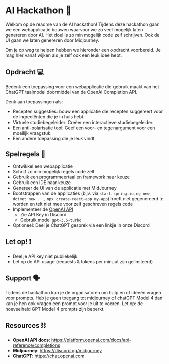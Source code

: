 # AI Hackathon 🧠
Welkom op de readme van de AI hackathon! Tijdens deze hackathon gaan we een webapplicatie bouwen waarvoor we zo veel mogelijk laten genereren door AI. Het doel is zo min mogelijk code zelf schrijven. Ook de UI gaan we laten genereren door Midjourney. 

Om je op weg te helpen hebben we hieronder een opdracht voorbereid. Je mag hier vanaf wijken als je zelf ook een leuk idee hebt.

## Opdracht 💻
Bedenk een toepassing voor een webapplicatie die gebruik maakt van het ChatGPT taalmodel doormiddel van de OpenAI Completion API.   

Denk aan toepassingen als:  
- Recepten suggesties: bouw een applicatie die recepten suggereert voor de ingrediënten die je in huis hebt. 
- Virtuele studiebegeleider: Creëer een interactieve studiebegeleider. 
- Een anti-polarisatie tool: Geef een voor- en tegenargument voor een moeilijk vraagstuk. 
- Een andere toepassing die je leuk vindt. 

## Spelregels 📜
- Ontwikkel een webapplicatie 
- Schrijf zo min mogelijk regels code zelf 
- Gebruik een programmeertaal en framework naar keuze
- Gebruik een IDE naar keuze
- Genereer de UI van de applicatie met MidJourney
- Bootstrappen van de applicaties (bijv. via `start.spring.io`, `ng new`, `dotnet new ...`, `npx create-react-app my-app`) hoeft niet gegenereerd te worden en telt niet mee voor zelf geschreven regels code
- Implementeer de [OpenAI API](https://platform.openai.com/docs/api-reference/completions)
  - Zie API Key in Discord
  - Gebruik model `gpt-3.5-turbo`
- Optioneel: Deel je ChatGPT gesprek via een linkje in onze Discord

## Let op! ❗
- Deel je API key niet publiekelijk
- Let op de API usage (requests & tokens per minuut zijn gelimiteerd)

## Support 🗣️
Tijdens de hackathon kan je de organisatoren om hulp en of ideeën vragen voor prompts. Heb je geen toegang tot midjourney of chatGPT Model 4 dan kan je hen ook vragen een prompt voor je uit te voeren. Let op: de hoeveelheid GPT Model 4 prompts zijn beperkt. 

## Resources ⛓️
- **OpenAI API docs**: https://platform.openai.com/docs/api-reference/completions 
- **Midjourney**: https://discord.gg/midjourney 
- **ChatGPT**: https://chat.openai.com

 
